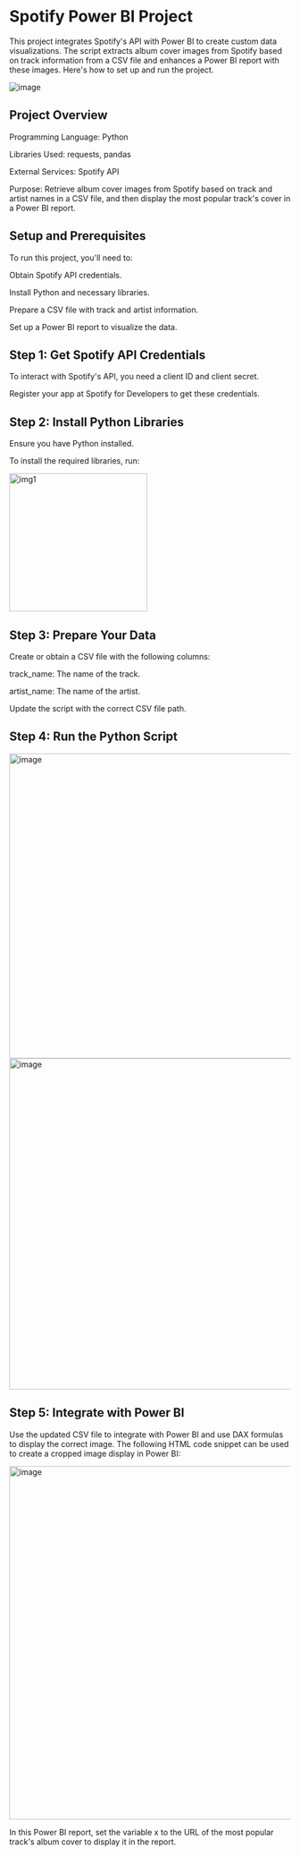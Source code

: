 #  Spotify Power BI Project
This project integrates Spotify's API with Power BI to create custom data visualizations. The script extracts album cover images from Spotify based on track information from a CSV file and enhances a Power BI report with these images. Here's how to set up and run the project.


![image](https://github.com/sonuf123/-/assets/24766030/63fa74a7-c940-4ff4-9c89-821f80cc0f3c)

##  Project Overview
Programming Language: Python

Libraries Used: requests, pandas

External Services: Spotify API

Purpose: Retrieve album cover images from Spotify based on track and artist names in a CSV file, and then display the most popular track's cover in a Power BI report.

 ##  Setup and Prerequisites
 
To run this project, you'll need to:

Obtain Spotify API credentials.

Install Python and necessary libraries.

Prepare a CSV file with track and artist information.

Set up a Power BI report to visualize the data.

##   Step 1: Get Spotify API Credentials

To interact with Spotify's API, you need a client ID and client secret.

Register your app at Spotify for Developers to get these credentials.

##   Step 2: Install Python Libraries

Ensure you have Python installed.

To install the required libraries, run:

<img width="247" alt="img1" src="https://github.com/sonuf123/-/assets/24766030/82f9d257-ec29-4d7c-8b62-5cd1fa551a06">

## Step 3: Prepare Your Data

Create or obtain a CSV file with the following columns:

track_name: The name of the track.

artist_name: The name of the artist.

Update the script with the correct CSV file path.

##  Step 4: Run the Python Script

<img width="545" alt="image" src="https://github.com/sonuf123/-/assets/24766030/fe6e341b-0c99-4381-89eb-f744a8aef9aa">
<img width="592" alt="image" src="https://github.com/sonuf123/-/assets/24766030/403b7ef0-bcb7-44ff-a82d-17b69e2b3eb7">

## Step 5: Integrate with Power BI
Use the updated CSV file to integrate with Power BI and use DAX formulas to display the correct image. 
The following HTML code snippet can be used to create a cropped image display in Power BI:

<img width="632" alt="image" src="https://github.com/sonuf123/-/assets/24766030/d59b047b-2a9f-4576-8a79-6f1e58a40473">


In this Power BI report, set the variable x to the URL of the most popular track's album cover to display it in the report.



